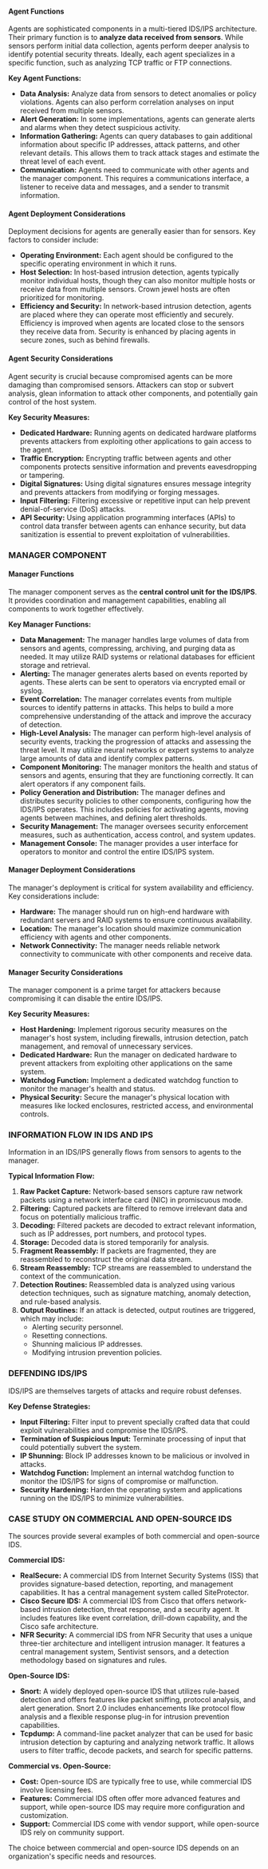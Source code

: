 
#### Agent Functions

Agents are sophisticated components in a multi-tiered IDS/IPS architecture. Their primary function is to **analyze data received from sensors**. While sensors perform initial data collection, agents perform deeper analysis to identify potential security threats. Ideally, each agent specializes in a specific function, such as analyzing TCP traffic or FTP connections.

**Key Agent Functions:**

- **Data Analysis:** Analyze data from sensors to detect anomalies or policy violations. Agents can also perform correlation analyses on input received from multiple sensors.
- **Alert Generation:** In some implementations, agents can generate alerts and alarms when they detect suspicious activity.
- **Information Gathering:** Agents can query databases to gain additional information about specific IP addresses, attack patterns, and other relevant details. This allows them to track attack stages and estimate the threat level of each event.
- **Communication:** Agents need to communicate with other agents and the manager component. This requires a communications interface, a listener to receive data and messages, and a sender to transmit information.

#### Agent Deployment Considerations

Deployment decisions for agents are generally easier than for sensors. Key factors to consider include:

- **Operating Environment:** Each agent should be configured to the specific operating environment in which it runs.
- **Host Selection:** In host-based intrusion detection, agents typically monitor individual hosts, though they can also monitor multiple hosts or receive data from multiple sensors. Crown jewel hosts are often prioritized for monitoring.
- **Efficiency and Security:** In network-based intrusion detection, agents are placed where they can operate most efficiently and securely. Efficiency is improved when agents are located close to the sensors they receive data from. Security is enhanced by placing agents in secure zones, such as behind firewalls.

#### Agent Security Considerations

Agent security is crucial because compromised agents can be more damaging than compromised sensors. Attackers can stop or subvert analysis, glean information to attack other components, and potentially gain control of the host system.

**Key Security Measures:**

- **Dedicated Hardware:** Running agents on dedicated hardware platforms prevents attackers from exploiting other applications to gain access to the agent.
- **Traffic Encryption:** Encrypting traffic between agents and other components protects sensitive information and prevents eavesdropping or tampering.
- **Digital Signatures:** Using digital signatures ensures message integrity and prevents attackers from modifying or forging messages.
- **Input Filtering:** Filtering excessive or repetitive input can help prevent denial-of-service (DoS) attacks.
- **API Security:** Using application programming interfaces (APIs) to control data transfer between agents can enhance security, but data sanitization is essential to prevent exploitation of vulnerabilities.

### MANAGER COMPONENT

#### Manager Functions

The manager component serves as the **central control unit for the IDS/IPS**. It provides coordination and management capabilities, enabling all components to work together effectively.

**Key Manager Functions:**

- **Data Management:** The manager handles large volumes of data from sensors and agents, compressing, archiving, and purging data as needed. It may utilize RAID systems or relational databases for efficient storage and retrieval.
- **Alerting:** The manager generates alerts based on events reported by agents. These alerts can be sent to operators via encrypted email or syslog.
- **Event Correlation:** The manager correlates events from multiple sources to identify patterns in attacks. This helps to build a more comprehensive understanding of the attack and improve the accuracy of detection.
- **High-Level Analysis:** The manager can perform high-level analysis of security events, tracking the progression of attacks and assessing the threat level. It may utilize neural networks or expert systems to analyze large amounts of data and identify complex patterns.
- **Component Monitoring:** The manager monitors the health and status of sensors and agents, ensuring that they are functioning correctly. It can alert operators if any component fails.
- **Policy Generation and Distribution:** The manager defines and distributes security policies to other components, configuring how the IDS/IPS operates. This includes policies for activating agents, moving agents between machines, and defining alert thresholds.
- **Security Management:** The manager oversees security enforcement measures, such as authentication, access control, and system updates.
- **Management Console:** The manager provides a user interface for operators to monitor and control the entire IDS/IPS system.

#### Manager Deployment Considerations

The manager's deployment is critical for system availability and efficiency. Key considerations include:

- **Hardware:** The manager should run on high-end hardware with redundant servers and RAID systems to ensure continuous availability.
- **Location:** The manager's location should maximize communication efficiency with agents and other components.
- **Network Connectivity:** The manager needs reliable network connectivity to communicate with other components and receive data.

#### Manager Security Considerations

The manager component is a prime target for attackers because compromising it can disable the entire IDS/IPS.

**Key Security Measures:**

- **Host Hardening:** Implement rigorous security measures on the manager's host system, including firewalls, intrusion detection, patch management, and removal of unnecessary services.
- **Dedicated Hardware:** Run the manager on dedicated hardware to prevent attackers from exploiting other applications on the same system.
- **Watchdog Function:** Implement a dedicated watchdog function to monitor the manager's health and status.
- **Physical Security:** Secure the manager's physical location with measures like locked enclosures, restricted access, and environmental controls.

### INFORMATION FLOW IN IDS AND IPS

Information in an IDS/IPS generally flows from sensors to agents to the manager.

**Typical Information Flow:**

1. **Raw Packet Capture:** Network-based sensors capture raw network packets using a network interface card (NIC) in promiscuous mode.
2. **Filtering:** Captured packets are filtered to remove irrelevant data and focus on potentially malicious traffic.
3. **Decoding:** Filtered packets are decoded to extract relevant information, such as IP addresses, port numbers, and protocol types.
4. **Storage:** Decoded data is stored temporarily for analysis.
5. **Fragment Reassembly:** If packets are fragmented, they are reassembled to reconstruct the original data stream.
6. **Stream Reassembly:** TCP streams are reassembled to understand the context of the communication.
7. **Detection Routines:** Reassembled data is analyzed using various detection techniques, such as signature matching, anomaly detection, and rule-based analysis.
8. **Output Routines:** If an attack is detected, output routines are triggered, which may include:
    - Alerting security personnel.
    - Resetting connections.
    - Shunning malicious IP addresses.
    - Modifying intrusion prevention policies.

### DEFENDING IDS/IPS

IDS/IPS are themselves targets of attacks and require robust defenses.

**Key Defense Strategies:**

- **Input Filtering:** Filter input to prevent specially crafted data that could exploit vulnerabilities and compromise the IDS/IPS.
- **Termination of Suspicious Input:** Terminate processing of input that could potentially subvert the system.
- **IP Shunning:** Block IP addresses known to be malicious or involved in attacks.
- **Watchdog Function:** Implement an internal watchdog function to monitor the IDS/IPS for signs of compromise or malfunction.
- **Security Hardening:** Harden the operating system and applications running on the IDS/IPS to minimize vulnerabilities.

### CASE STUDY ON COMMERCIAL AND OPEN-SOURCE IDS

The sources provide several examples of both commercial and open-source IDS.

**Commercial IDS:**

- **RealSecure:** A commercial IDS from Internet Security Systems (ISS) that provides signature-based detection, reporting, and management capabilities. It has a central management system called SiteProtector.
- **Cisco Secure IDS:** A commercial IDS from Cisco that offers network-based intrusion detection, threat response, and a security agent. It includes features like event correlation, drill-down capability, and the Cisco safe architecture.
- **NFR Security:** A commercial IDS from NFR Security that uses a unique three-tier architecture and intelligent intrusion manager. It features a central management system, Sentivist sensors, and a detection methodology based on signatures and rules.

**Open-Source IDS:**

- **Snort:** A widely deployed open-source IDS that utilizes rule-based detection and offers features like packet sniffing, protocol analysis, and alert generation. Snort 2.0 includes enhancements like protocol flow analysis and a flexible response plug-in for intrusion prevention capabilities.
- **Tcpdump:** A command-line packet analyzer that can be used for basic intrusion detection by capturing and analyzing network traffic. It allows users to filter traffic, decode packets, and search for specific patterns.

**Commercial vs. Open-Source:**

- **Cost:** Open-source IDS are typically free to use, while commercial IDS involve licensing fees.
- **Features:** Commercial IDS often offer more advanced features and support, while open-source IDS may require more configuration and customization.
- **Support:** Commercial IDS come with vendor support, while open-source IDS rely on community support.

The choice between commercial and open-source IDS depends on an organization's specific needs and resources.